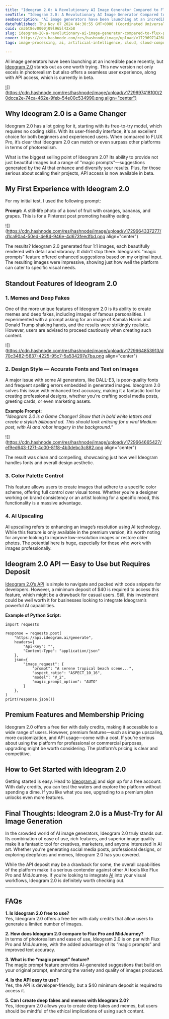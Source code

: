 ```yaml
---
title: "Ideogram 2.0: A Revolutionary AI Image Generator Compared to Flux Pro and MidJourney"
seoTitle: "Ideogram 2.0: A Revolutionary AI Image Generator Compared to Flux Pro "
seoDescription: "AI image generators have been launching at an incredible pace recently, but Ideogram 2.0 stands out as one worth trying. This new version not only excels in"
datePublished: Thu Nov 07 2024 04:30:55 GMT+0000 (Coordinated Universal Time)
cuid: cm36t8ev0000j09l965l43xb8
slug: ideogram-20-a-revolutionary-ai-image-generator-compared-to-flux-pro-and-midjourney
cover: https://cdn.hashnode.com/res/hashnode/image/upload/v1729697142683/abbcce6b-3e51-4c2c-a51e-cd2b793145ab.png
tags: image-processing, ai, artificial-intelligence, cloud, cloud-computing, blockchain, web3, decentralization, spheron, midjourney, ideogram

---
```


AI image generators have been launching at an incredible pace recently, but [Ideogram 2.0](https://about.ideogram.ai/2.0) stands out as one worth trying. This new version not only excels in photorealism but also offers a seamless user experience, along with API access, which is currently in beta.

[![](https://cdn.hashnode.com/res/hashnode/image/upload/v1729697418100/20dcca2e-74ca-462e-9feb-54e00c534990.png align="center")](https://about.ideogram.ai/2.0)

## Why Ideogram 2.0 is a Game Changer

Ideogram 2.0 has a lot going for it, starting with its free-to-try model, which requires no coding skills. With its user-friendly interface, it's an excellent choice for both beginners and experienced users. When compared to FLUX Pro, it’s clear that Ideogram 2.0 can match or even surpass other platforms in terms of photorealism.

What is the biggest selling point of Ideogram 2.0? Its ability to provide not just beautiful images but a range of "magic prompts"—suggestions generated by the AI that enhance and diversify your results. Plus, for those serious about scaling their projects, API access is now available in beta.

## My First Experience with Ideogram 2.0

For my initial test, I used the following prompt:

**Prompt:** A still-life photo of a bowl of fruit with oranges, bananas, and grapes. This is for a Pinterest post promoting healthy eating.

![](https://cdn.hashnode.com/res/hashnode/image/upload/v1729664337277/d1ca90a4-50ed-4e84-946e-4d673feedfbd.png align="center")

The results? Ideogram 2.0 generated four 1:1 images, each beautifully rendered with detail and vibrancy. It didn't stop there. Ideogram’s “magic prompts” feature offered enhanced suggestions based on my original input. The resulting images were impressive, showing just how well the platform can cater to specific visual needs.

## Standout Features of Ideogram 2.0

### 1\. **Memes and Deep Fakes**

One of the more unique features of Ideogram 2.0 is its ability to create memes and deep fakes, including images of famous personalities. I experimented with a prompt asking for an image of Kamala Harris and Donald Trump shaking hands, and the results were strikingly realistic. However, users are advised to proceed cautiously when creating such content.

![](https://cdn.hashnode.com/res/hashnode/image/upload/v1729664853913/d70c3482-5637-4225-95c7-5a534297e7ba.png align="center")

### 2\. **Design Style — Accurate Fonts and Text on Images**

A major issue with some AI generators, like DALL-E3, is poor-quality fonts and frequent spelling errors embedded in generated images. Ideogram 2.0 solves this issue with enhanced text accuracy, making it a fantastic tool for creating professional designs, whether you're crafting social media posts, greeting cards, or even marketing assets.

**Example Prompt:**  
*“Ideogram 2.0 is a Game Changer! Show that in bold white letters and create a stylish billboard ad. This should look enticing for a viral Medium post, with AI and robot imagery in the background.”*

![](https://cdn.hashnode.com/res/hashnode/image/upload/v1729664665427/ef9ed643-f27f-4c00-81f8-4b3debc3c882.png align="center")

The result was clean and compelling, showcasing just how well Ideogram handles fonts and overall design aesthetic.

### 3\. **Color Palette Control**

This feature allows users to create images that adhere to a specific color scheme, offering full control over visual tones. Whether you’re a designer working on brand consistency or an artist looking for a specific mood, this functionality is a massive advantage.

### 4\. **AI Upscaling**

AI upscaling refers to enhancing an image’s resolution using AI technology. While this feature is only available in the premium version, it’s worth noting for anyone looking to improve low-resolution images or restore older photos. The potential here is huge, especially for those who work with images professionally.

## Ideogram 2.0 API — Easy to Use but Requires Deposit

[Ideogram 2.0’s API](https://ideogram.ai/login) is simple to navigate and packed with code snippets for developers. However, a minimum deposit of $40 is required to access this feature, which might be a drawback for casual users. Still, this investment could be well worth it for businesses looking to integrate Ideogram’s powerful AI capabilities.

**Example of Python Script:**

```plaintext
import requests

response = requests.post(
    "https://api.ideogram.ai/generate",
    headers={
        "Api-Key": "",
        "Content-Type": "application/json"
    },
    json={
        "image_request": {
            "prompt": "A serene tropical beach scene...",
            "aspect_ratio": "ASPECT_10_16",
            "model": "V_2",
            "magic_prompt_option": "AUTO"
        }
    },
)
print(response.json())
```

## Premium Features and Membership Pricing

Ideogram 2.0 offers a free tier with daily credits, making it accessible to a wide range of users. However, premium features—such as image upscaling, more customization, and API usage—come with a cost. If you’re serious about using the platform for professional or commercial purposes, upgrading might be worth considering. The platform’s pricing is clear and competitive.

## How to Get Started with Ideogram 2.0

Getting started is easy. Head to [Ideogram.ai](https://www.ideogram.ai) and sign up for a free account. With daily credits, you can test the waters and explore the platform without spending a dime. If you like what you see, upgrading to a premium plan unlocks even more features.

## Final Thoughts: Ideogram 2.0 is a Must-Try for AI Image Generation

In the crowded world of AI image generators, Ideogram 2.0 truly stands out. Its combination of ease of use, rich features, and superior image quality make it a fantastic tool for creatives, marketers, and anyone interested in AI art. Whether you're generating social media posts, professional designs, or exploring deepfakes and memes, Ideogram 2.0 has you covered.

While the API deposit may be a drawback for some, the overall capabilities of the platform make it a serious contender against other AI tools like Flux Pro and MidJourney. If you’re looking to integrate [AI](https://www.spheron.network/) into your visual workflows, Ideogram 2.0 is definitely worth checking out.

---

## **FAQs**

**1\. Is Ideogram 2.0 free to use?**  
Yes, Ideogram 2.0 offers a free tier with daily credits that allow users to generate a limited number of images.

**2\. How does Ideogram 2.0 compare to Flux Pro and MidJourney?**  
In terms of photorealism and ease of use, Ideogram 2.0 is on par with Flux Pro and MidJourney, with the added advantage of its “magic prompts” and improved text accuracy.

**3\. What is the “magic prompt” feature?**  
The magic prompt feature provides AI-generated suggestions that build on your original prompt, enhancing the variety and quality of images produced.

**4\. Is the API easy to use?**  
Yes, the API is developer-friendly, but a $40 minimum deposit is required to access it.

**5\. Can I create deep fakes and memes with Ideogram 2.0?**  
Yes, Ideogram 2.0 allows you to create deep fakes and memes, but users should be mindful of the ethical implications of using such content.